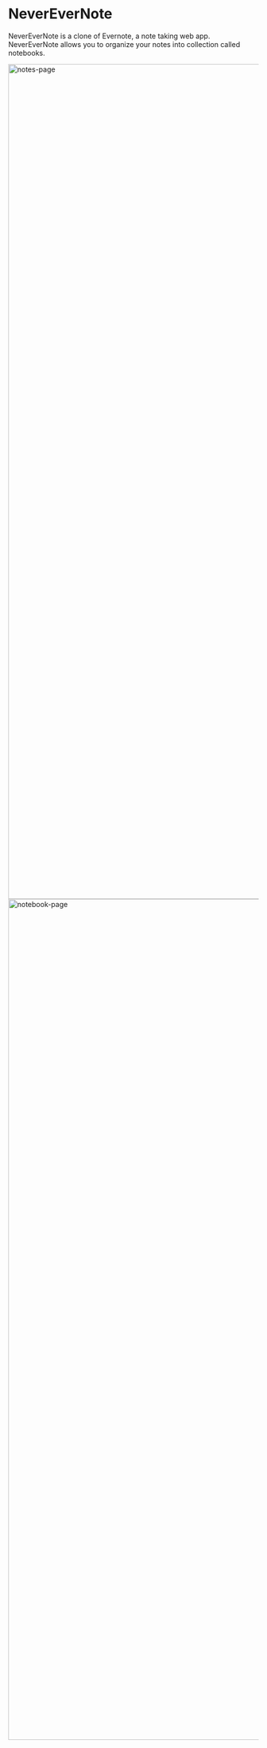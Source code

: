# NeverEverNote

NeverEverNote is a clone of Evernote, a note taking web app. NeverEverNote allows you to organize your notes into collection called notebooks.

[NeverEverNote]: "https://neverevernote.herokuapp.com"

<img width="1676" alt="notes-page" src="https://user-images.githubusercontent.com/64451087/136493852-1b7f16a2-8543-4388-a3c1-310f483aef6d.png">

<img width="1688" alt="notebook-page" src="https://user-images.githubusercontent.com/64451087/136493863-abb9e1fe-4488-414e-acc6-9144fe16c8d6.png">

